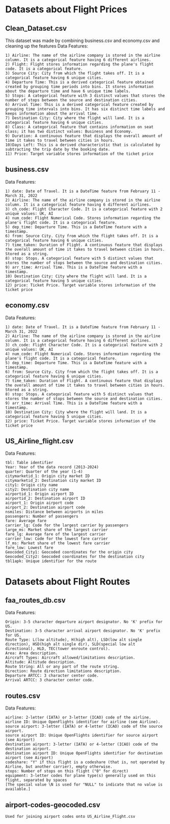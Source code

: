 # Datasets about Flight Prices

## Clean_Dataset.csv
This dataset was made by combining business.csv and economy.csv and cleaning up the features 
Data Features: 

    1) Airline: The name of the airline company is stored in the airline column. It is a categorical feature having 6 different airlines.
    2) Flight: Flight stores information regarding the plane's flight code. It is a categorical feature.
    3) Source City: City from which the flight takes off. It is a categorical feature having 6 unique cities.
    4) Departure Time: This is a derived categorical feature obtained created by grouping time periods into bins. It stores information about the departure time and have 6 unique time labels.
    5) Stops: A categorical feature with 3 distinct values that stores the number of stops between the source and destination cities.
    6) Arrival Time: This is a derived categorical feature created by grouping time intervals into bins. It has six distinct time labels and keeps information about the arrival time.
    7) Destination City: City where the flight will land. It is a categorical feature having 6 unique cities.
    8) Class: A categorical feature that contains information on seat class; it has two distinct values: Business and Economy.
    9) Duration: A continuous feature that displays the overall amount of time it takes to travel between cities in hours.
    10)Days Left: This is a derived characteristic that is calculated by subtracting the trip date by the booking date.
    11) Price: Target variable stores information of the ticket price


## business.csv
Data Features: 

    1) date: Date of Travel. It is a DateTime feature from February 11 - March 31, 2022 
    2) Airline: The name of the airline company is stored in the airline column. It is a categorical feature having 6 different airlines.
    3) ch_code: Flight Character Code. It is a categorical feature with 2 unique values: UK, AI 
    4) num_code: Flight Numerical Code. Stores information regarding the plane's flight code. It is a categorical feature. 
    5) dep_time: Departure Time. This is a DateTime feature with a timestamp. 
    6) from: Source City. City from which the flight takes off. It is a categorical feature having 6 unique cities.
    7) time_taken: Duration of Flight. A continuous feature that displays the overall amount of time it takes to travel between cities in hours. Stored as a string. 
    8) stop: Stops. A categorical feature with 5 distinct values that stores the number of stops between the source and destination cities.
    9) arr_time: Arrival Time. This is a DateTime feature with a timestamp. 
    10) Destination City: City where the flight will land. It is a categorical feature having 5 unique cities.
    12) price: Ticket Price. Target variable stores information of the ticket price


## economy.csv
Data Features: 

    1) date: Date of Travel. It is a DateTime feature from February 11 - March 31, 2022 
    2) Airline: The name of the airline company is stored in the airline column. It is a categorical feature having 6 different airlines.
    3) ch_code: Flight Character Code. It is a categorical feature with 2 unique values: UK, AI 
    4) num_code: Flight Numerical Code. Stores information regarding the plane's flight code. It is a categorical feature. 
    5) dep_time: Departure Time. This is a DateTime feature with a timestamp. 
    6) from: Source City. City from which the flight takes off. It is a categorical feature having 6 unique cities.
    7) time_taken: Duration of Flight. A continuous feature that displays the overall amount of time it takes to travel between cities in hours. Stored as a string. 
    8) stop: Stops. A categorical feature with 5 distinct values that stores the number of stops between the source and destination cities.
    9) arr_time: Arrival Time. This is a DateTime feature with a timestamp. 
    10) Destination City: City where the flight will land. It is a categorical feature having 5 unique cities.
    12) price: Ticket Price. Target variable stores information of the ticket price


## US_Airline_flight.csv
Data Features:

    tbl: Table identifier
    Year: Year of the data record (2013-2024)
    quarter: Quarter of the year (1-4)
    citymarketid_1: Origin city market ID
    citymarketid_2: Destination city market ID
    city1: Origin city name
    city2: Destination city name
    airportid_1: Origin airport ID
    airportid_2: Destination airport ID
    airport_1: Origin airport code
    airport_2: Destination airport code
    nsmiles: Distance between airports in miles
    passengers: Number of passengers
    fare: Average fare
    carrier_lg: Code for the largest carrier by passengers
    large_ms: Market share of the largest carrier
    fare_lg: Average fare of the largest carrier
    carrier_low: Code for the lowest fare carrier
    lf_ms: Market share of the lowest fare carrier
    fare_low: Lowest fare
    Geocoded_City1: Geocoded coordinates for the origin city
    Geocoded_City2: Geocoded coordinates for the destination city
    tbl1apk: Unique identifier for the route

# Datasets about Flight Routes

## faa_routes_db.csv
Data Features:

    Origin: 3-5 character departure airport designator. No 'K' prefix for US.
    Destination: 3-5 character arrival airport designator. No 'K' prefix for US.
    Route Type: L(low altitude), H(high alt), LSD(low alt single direction), HSD(high alt single dir), SLD(special low alt directional), HLD, TEC(tower enroute control).
    Area: Area description.
    Aircraft Types: Aircraft allowed/limitations description.
    Altitude: Altitude description.
    Route String: All or any part of the route string.
    Direction: Route direction limitations description.
    Departure ARTCC: 3 character center code.
    Arrival ARTCC: 3 character center code.

## routes.csv
Data Features:

    airline: 2-letter (IATA) or 3-letter (ICAO) code of the airline.
    airline ID: Unique OpenFlights identifier for airline (see Airline).
    source airport: 3-letter (IATA) or 4-letter (ICAO) code of the source airport.
    source airport ID: Unique OpenFlights identifier for source airport (see Airport)
    destination airport: 3-letter (IATA) or 4-letter (ICAO) code of the destination airport.
    destination airport ID: Unique OpenFlights identifier for destination airport (see Airport)
    codeshare: "Y" if this flight is a codeshare (that is, not operated by Airline, but another carrier), empty otherwise.
    stops: Number of stops on this flight ("0" for direct)
    equipment: 3-letter codes for plane type(s) generally used on this flight, separated by spaces
    [The special value \N is used for "NULL" to indicate that no value is available.]
    
## airport-codes-geocoded.csv
```
Used for joining airport codes onto US_Airline_Flight.csv
```

